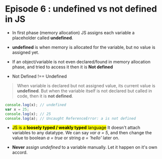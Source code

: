 # Episode 6 : undefined vs not defined in JS

* In first phase (memory allocation) JS assigns each variable a placeholder called **undefined**.

* **undefined** is when memory is allocated for the variable, but no value is assigned yet.

* If an object/variable is not even declared/found in memory allocation phase, and tried to access it then it is **Not defined**

* Not Defined !== Undefined

> When variable is declared but not assigned value, its current value is **undefined**. But when the variable itself is not declared but called in code, then it is **not defined**. 

```js
console.log(x); // undefined
var x = 25;
console.log(x); // 25
console.log(a); // Uncaught ReferenceError: a is not defined
```

* <mark>JS is a **loosely typed / weakly typed** language</mark> It doesn't attach variables to any datatype. We can say *var a = 5*, and then change the value to boolean *a = true* or string *a = 'hello'* later on.
  
* **Never** assign *undefined* to a variable manually. Let it happen on it's own accord.
